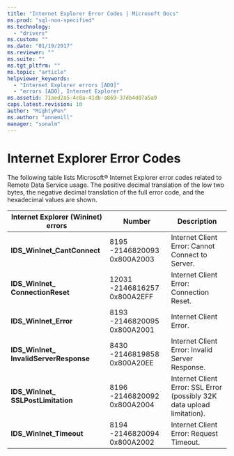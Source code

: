 ```yaml
---
title: "Internet Explorer Error Codes | Microsoft Docs"
ms.prod: "sql-non-specified"
ms.technology:
  - "drivers"
ms.custom: ""
ms.date: "01/19/2017"
ms.reviewer: ""
ms.suite: ""
ms.tgt_pltfrm: ""
ms.topic: "article"
helpviewer_keywords: 
  - "Internet Explorer errors [ADO]"
  - "errors [ADO], Internet Explorer"
ms.assetid: 71aed2a5-4c8a-41db-a869-37db4d07a5a9
caps.latest.revision: 10
author: "MightyPen"
ms.author: "annemill"
manager: "sonalm"
---
```

# Internet Explorer Error Codes
The following table lists Microsoft® Internet Explorer error codes related to Remote Data Service usage. The positive decimal translation of the low two bytes, the negative decimal translation of the full error code, and the hexadecimal values are shown.  
  
|Internet Explorer (Wininet) errors|Number|Description|  
|------------------------------------------|------------|-----------------|  
|**IDS_WinInet_CantConnect**|8195 -2146820093 0x800A2003|Internet Client Error: Cannot Connect to Server.|  
|**IDS_WinInet_ ConnectionReset**|12031 -2146816257 0x800A2EFF|Internet Client Error: Connection Reset.|  
|**IDS_WinInet_Error**|8193 -2146820095 0x800A2001|Internet Client Error.|  
|**IDS_WinInet_ InvalidServerResponse**|8430 -2146819858 0x800A20EE|Internet Client Error: Invalid Server Response.|  
|**IDS_WinInet_ SSLPostLimitation**|8196 -2146820092 0x800A2004|Internet Client Error: SSL Error (possibly 32K data upload limitation).|  
|**IDS_WinInet_Timeout**|8194 -2146820094 0x800A2002|Internet Client Error: Request Timeout.|